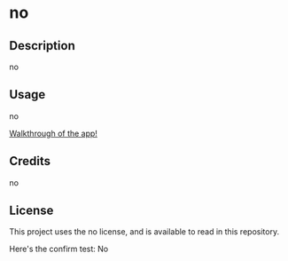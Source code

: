 # no

## Description

no

## Usage

no

[Walkthrough of the app!](no)

## Credits

no

## License

This project uses the no license, and is available to read in this repository.

Here's the confirm test: No